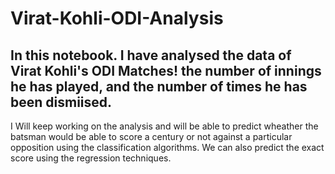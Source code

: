 # Virat-Kohli-ODI-Analysis

## In this notebook. I have analysed the data of Virat Kohli's ODI Matches! the number of innings he has played, and the number of times he has been dismiised. 
I Will keep working on the analysis and will be able to predict wheather the batsman would be able to score a century or not against a particular opposition using the classification algorithms.
We can also predict the exact score using the regression techniques.
